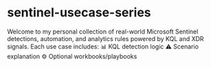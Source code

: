 # sentinel-usecase-series
Welcome to my personal collection of real-world Microsoft Sentinel detections, automation, and analytics rules powered by KQL and XDR signals.
Each use case includes:
📊 KQL detection logic
⚠️ Scenario explanation
⚙️ Optional workbooks/playbooks
